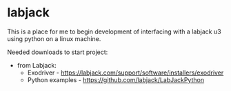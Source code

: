# labjack
This is a place for me to begin development of interfacing with a labjack u3 using python on a linux machine.

Needed downloads to start project:
  - from Labjack:
    - Exodriver - https://labjack.com/support/software/installers/exodriver
    - Python examples - https://github.com/labjack/LabJackPython
